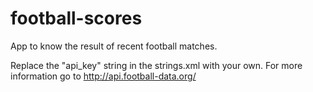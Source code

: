 # football-scores

App to know the result of recent football matches.

Replace the "api_key" string in the strings.xml with your own. For more information go to http://api.football-data.org/